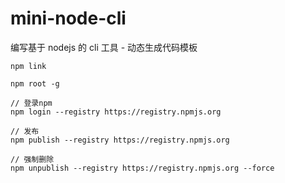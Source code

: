 # mini-node-cli
编写基于 nodejs 的 cli 工具 - 动态生成代码模板



```
npm link

npm root -g

// 登录npm
npm login --registry https://registry.npmjs.org

// 发布
npm publish --registry https://registry.npmjs.org

// 强制删除
npm unpublish --registry https://registry.npmjs.org --force
```


